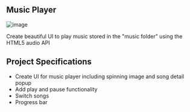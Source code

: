 ## Music Player


![image](https://github.com/Ahmed-Elmoslmany/Kalbonyan-Elmarsos/assets/100316692/d2f4ec7a-0b93-4a74-acf1-b453a04cbcef)

Create beautiful UI to play music stored in the "music folder" using the HTML5 audio API

## Project Specifications

- Create UI for music player including spinning image and song detail popup
- Add play and pause functionality
- Switch songs
- Progress bar
